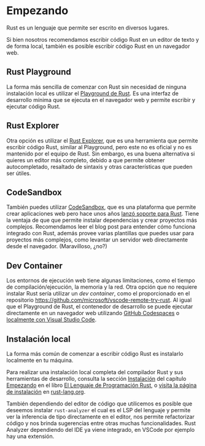 # Empezando

Rust es un lenguaje que permite ser escrito en diversos lugares.

Si bien nosotros recomendamos escribir código Rust en un editor de texto y de
forma local, también es posible escribir código Rust en un navegador web.

## Rust Playground

La forma más sencilla de comenzar con Rust sin necesidad de ninguna instalación 
local es utilizar el [Playground de Rust][playground]. Es una interfaz de 
desarrollo mínima que se ejecuta en el navegador web y permite escribir y 
ejecutar código Rust.

## Rust Explorer

Otra opción es utilizar el [Rust Explorer][explorer], que es una herramienta
que permite escribir código Rust, similar al Playground, pero este no es 
oficial y no es mantenido por el equipo de Rust. Sin embargo, es una buena
alternativa si quieres un editor más completo, debido a que permite
obtener autocompletado, resaltado de sintaxis y otras características que
pueden ser útiles.

## CodeSandbox

También puedes utilizar [CodeSandbox][codesandbox], que es una plataforma
que permite crear aplicaciones web pero hace unos años 
[lanzó soporte para Rust][codesandbox-support].
Tiene la ventaja de que que permite instalar dependencias y crear proyectos más
complejos. Recomendamos leer el blog post para entender cómo funciona 
integrado con Rust, además provee varias plantillas que puedes usar para 
proyectos más complejos, como levantar un servidor web directamente 
desde el navegador. (Maravilloso, ¿no?)

## Dev Container

Los entornos de ejecución web tiene algunas limitaciones, 
como el tiempo de compilación/ejecución, la memoria y la red. Otra opción que no
requiere instalar Rust sería utilizar un _dev container_, como el proporcionado 
en el repositorio <https://github.com/microsoft/vscode-remote-try-rust>. Al 
igual que el Playground de Rust, el contenedor de desarrollo se puede ejecutar
directamente en un navegador web utilizando [GitHub Codespaces] o 
[localmente con Visual Studio Code][vscode-dev-containers].

## Instalación local

La forma más común de comenzar a escribir código Rust es instalarlo
localmente en tu máquina. 

Para realizar una instalación local completa del compilador Rust y sus 
herramientas de desarrollo, consulta la sección [Instalación][installation] del 
capítulo [Empezando][getting-started] en el libro 
[El Lenguaje de Programación Rust][rs-book], o 
[visita la página de instalación][installation-website] en [rust-lang.org].

También dependiendo del editor de código que utilicemos es posible que deseemos 
instalar `rust-analyzer` el cual es el LSP del lenguaje y permite ver la 
inferencia de tipo directamente en el editor, nos permite refactorizar código y
nos brinda sugerencias entre otras muchas funcionalidades. Rust Analyzer 
dependiendo del IDE ya viene integrado, en VSCode por ejemplo hay una extensión.

[playground]: https://play.rust-lang.org/
[explorer]: https://rustexplorer.com/
[codesandbox]: https://codesandbox.io/
[codesandbox-support]: https://codesandbox.io/blog/announcing-rust-support-in-codesandbox
[GitHub Codespaces]: https://github.com/features/codespaces
[vscode-dev-containers]: https://code.visualstudio.com/docs/devcontainers/containers
[installation]: https://book.rustlang-es.org/ch01-01-installation
[getting-started]: https://book.rustlang-es.org/ch01-00-getting-started
[rs-book]: https://book.rustlang-es.org
[installation-website]: https://www.rust-lang.org/tools/install
[rust-lang.org]: https://www.rust-lang.org/